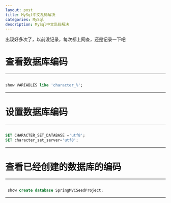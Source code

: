 ```yaml
---
layout: post
title: MySql中文乱码解决
categories: MySql
description: MySql中文乱码解决
---
```

出现好多次了，以前没记录，每次都上网查，还是记录一下吧

# 查看数据库编码

---
``` Sql

show VARIABLES like 'character_%';

```
---

# 设置数据库编码

---
``` Sql

SET CHARACTER_SET_DATABASE ='utf8';
SET character_set_server='utf8';

```
---

# 查看已经创建的数据库的编码

---
``` Sql

 show create database SpringMVCSeedProject;

```
---
